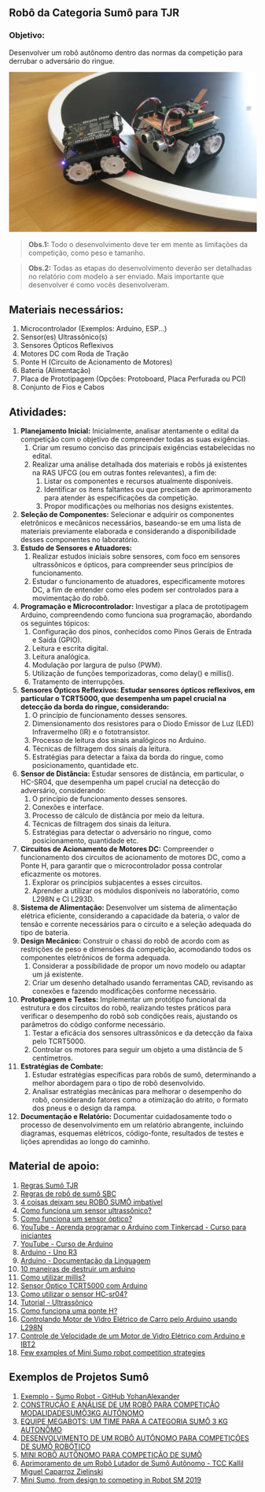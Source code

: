 ## **Robô da Categoria Sumô para TJR**

### **Objetivo:**

Desenvolver um robô autônomo dentro das normas da competição para derrubar o adversário do ringue.

![SUMO](imgs/sumoex.png)

> **Obs.1:** Todo o desenvolvimento deve ter em mente as limitações da competição, como peso e tamanho.
> 

> **Obs.2:** Todas as etapas do desenvolvimento deverão ser detalhadas no relatório com modelo a ser enviado. Mais importante que desenvolver é como vocês desenvolveram.
> 

## **Materiais necessários:**

1. Microcontrolador (Exemplos: Arduino, ESP...)
2. Sensor(es) Ultrassônico(s)
3. Sensores Ópticos Reflexivos
4. Motores DC com Roda de Tração
5. Ponte H (Circuito de Acionamento de Motores)
6. Bateria (Alimentação)
7. Placa de Prototipagem (Opções: Protoboard, Placa Perfurada ou PCI)
8. Conjunto de Fios e Cabos

## **Atividades:**

1. **Planejamento Inicial:** Inicialmente, analisar atentamente o edital da competição com o objetivo de compreender todas as suas exigências.
    1. Criar um resumo conciso das principais exigências estabelecidas no edital.
    2. Realizar uma análise detalhada dos materiais e robôs já existentes na RAS UFCG (ou em outras fontes relevantes), a fim de:
        1. Listar os componentes e recursos atualmente disponíveis.
        2. Identificar os itens faltantes ou que precisam de aprimoramento para atender às especificações da competição.
        3. Propor modificações ou melhorias nos designs existentes.
2. **Seleção de Componentes:** Selecionar e adquirir os componentes eletrônicos e mecânicos necessários, baseando-se em uma lista de materiais previamente elaborada e considerando a disponibilidade desses componentes no laboratório.
3. **Estudo de Sensores e Atuadores:**
    1. Realizar estudos iniciais sobre sensores, com foco em sensores ultrassônicos e ópticos, para compreender seus princípios de funcionamento.
    2. Estudar o funcionamento de atuadores, especificamente motores DC, a fim de entender como eles podem ser controlados para a movimentação do robô.
4. **Programação e Microcontrolador:** Investigar a placa de prototipagem Arduino, compreendendo como funciona sua programação, abordando os seguintes tópicos:
    1. Configuração dos pinos, conhecidos como Pinos Gerais de Entrada e Saída (GPIO).
    2. Leitura e escrita digital.
    3. Leitura analógica.
    4. Modulação por largura de pulso (PWM).
    5. Utilização de funções temporizadoras, como delay() e millis().
    6. Tratamento de interrupções.
5. **Sensores Ópticos Reflexivos: Estudar sensores ópticos reflexivos, em particular o TCRT5000, que desempenha um papel crucial na detecção da borda do ringue, considerando:**
    1. O princípio de funcionamento desses sensores.
    2. Dimensionamento dos resistores para o Diodo Emissor de Luz (LED) Infravermelho (IR) e o fototransistor.
    3. Processo de leitura dos sinais analógicos no Arduino.
    4. Técnicas de filtragem dos sinais da leitura.
    5. Estratégias para detectar a faixa da borda do ringue, como posicionamento, quantidade etc.
6. **Sensor de Distância:** Estudar sensores de distância, em particular, o HC-SR04, que desempenha um papel crucial na detecção do adversário, considerando:
    1. O princípio de funcionamento desses sensores.
    2. Conexões e interface.
    3. Processo de cálculo de distância por meio da leitura.
    4. Técnicas de filtragem dos sinais da leitura.
    5. Estratégias para detectar o adversário no ringue, como posicionamento, quantidade etc.
7. **Circuitos de Acionamento de Motores DC:** Compreender o funcionamento dos circuitos de acionamento de motores DC, como a Ponte H, para garantir que o microcontrolador possa controlar eficazmente os motores.
    1. Explorar os princípios subjacentes a esses circuitos.
    2. Aprender a utilizar os módulos disponíveis no laboratório, como L298N e CI L293D.
8. **Sistema de Alimentação:** Desenvolver um sistema de alimentação elétrica eficiente, considerando a capacidade da bateria, o valor de tensão e corrente necessários para o circuito e a seleção adequada do tipo de bateria.
9. **Design Mecânico:** Construir o chassi do robô de acordo com as restrições de peso e dimensões da competição, acomodando todos os componentes eletrônicos de forma adequada.
    1. Considerar a possibilidade de propor um novo modelo ou adaptar um já existente.
    2. Criar um desenho detalhado usando ferramentas CAD, revisando as conexões e fazendo modificações conforme necessário.
10. **Prototipagem e Testes:** Implementar um protótipo funcional da estrutura e dos circuitos do robô, realizando testes práticos para verificar o desempenho do robô sob condições reais, ajustando os parâmetros do código conforme necessário.
    1. Testar a eficácia dos sensores ultrassônicos e da detecção da faixa pelo TCRT5000.
    2. Controlar os motores para seguir um objeto a uma distância de 5 centímetros.
11. **Estratégias de Combate:**
    1. Estudar estratégias específicas para robôs de sumô, determinando a melhor abordagem para o tipo de robô desenvolvido.
    2. Analisar estratégias mecânicas para melhorar o desempenho do robô, considerando fatores como a otimização do atrito, o formato dos pneus e o design da rampa.
12. **Documentação e Relatório:** Documentar cuidadosamente todo o processo de desenvolvimento em um relatório abrangente, incluindo diagramas, esquemas elétricos, código-fonte, resultados de testes e lições aprendidas ao longo do caminho.

## **Material de apoio:**

1. [Regras Sumô TJR](https://github.com/ras-ufcg/TJR-Sumo/blob/main/docs/MANUAL%20DE%20ARBITRAGEM%20SUMÔ%202020.pdf)
2. [Regras de robô de sumô SBC](http://erbase.sbc.org.br/2017/Documentos/RRC_regras_Sum%C3%B4_de_robos.pdf)
3. [4 coisas deixam seu ROBÔ SUMÔ imbatível](https://www.youtube.com/watch?v=x1UXkoL37PM&t=133s)
4. [Como funciona um sensor ultrassônico?](https://tipotemporario.com.br/elektra/blog/voce-sabe-o-que-e-e-como-funciona-o-sensor-ultrassonico/)
5. [Como funciona um sensor óptico?](https://djpautomacao.com/sensores-opticos/)
6. [YouTube - Aprenda programar o Arduino com Tinkercad - Curso para iniciantes](https://www.youtube.com/watch?v=3c8mXZUHCQY)
7. [YouTube - Curso de Arduino](https://www.youtube.com/watch?v=rCILKZPG0Kg&list=PL7CjOZ3q8fMc3OmT7gD7N6sLLFfXsXGZi)
8. [Arduino - Uno R3](https://docs.arduino.cc/hardware/uno-rev3)
9. [Arduino - Documentação da Linguagem](https://www.arduino.cc/reference/en/?_gl=1*1tibx12*_ga*MTczMDYwMDE5My4xNjkzNzY5MzEy*_ga_NEXN8H46L5*MTY5NjY3OTI3My4xMi4xLjE2OTY2NzkzNTguMC4wLjA.)
10. [10 maneiras de destruir um arduino](https://www.rugged-circuits.com/10-ways-to-destroy-an-arduino/)
11. [Como utilizar millis?](https://www.seeedstudio.com/blog/2021/05/11/multitasking-with-arduino-millis-rtos-more/#:~:text=To%20do%20this%2C%20the%20millis,)
12. [Sensor Óptico TCRT5000 com Arduino](https://blog.eletrogate.com/sensor-optico-tcrt5000-com-arduino/)
13. [Como utilizar o sensor HC-sr04?](https://www.sta-eletronica.com.br/artigos/arduinos/sensor-ultrassonico-hc-sr04#:~:text=O%20som%20viaja%20pelo%20ar,velocidade%20do%20som%20no%20ar.)
14. [Tutorial - Ultrassônico](https://www.filipeflop.com/blog/sensor-ultrassonico-hc-sr04-ao-arduino/)
15. [Como funciona uma ponte H?](https://www.manualdaeletronica.com.br/ponte-h-o-que-e-como-funciona/)
16. [Controlando Motor de Vidro Elétrico de Carro pelo Arduino usando L298N](https://www.youtube.com/watch?v=Y-QEB1PMAYU)
17. [Controle de Velocidade de um Motor de Vidro Elétrico com Arduino e IBT2](https://www.youtube.com/watch?v=TU_weui9BoA)
18. [Few examples of Mini Sumo robot competition strategies](https://www.youtube.com/watch?v=rthMiqFCiBA)

## Exemplos de Projetos Sumô

1. [Exemplo - Sumo Robot - GitHub YohanAlexander](https://github.com/YohanAlexander/sumo-robot)
2. [CONSTRUÇÃO E ANÁLISE DE UM ROBÔ PARA COMPETIÇÃO MODALIDADESUMÔ3KG AUTÔNOMO](https://www3.ufrb.edu.br/seer/index.php/recet/article/view/2398/1354)
3. [EQUIPE MEGABOTS: UM TIME PARA A CATEGORIA SUMÔ 3 KG AUTONÔMO](http://sistemaolimpo.org/midias/uploads/95fea8c595774a7c0b2aa5b1ab5fe348.pdf)
4. [DESENVOLVIMENTO DE UM ROBÔ AUTÔNOMO PARA COMPETIÇÕES DE SUMÔ ROBÓTICO](https://publicacoeseventos.unijui.edu.br/index.php/cricte/article/view/8809)
5. [MINI ROBÔ AUTÔNOMO PARA COMPETIÇÃO DE SUMÔ](http://www.inicepg.univap.br/cd/INIC_2016/anais/arquivos/0944_1101_01.pdf)
6. [Aprimoramento de um Robô Lutador de Sumô Autônomo - TCC Kallil Miguel Caparroz Zielinski](https://repositorio.utfpr.edu.br/jspui/handle/1/14620)
7. [Mini Sumo, from design to competing in Robot SM 2019](https://www.youtube.com/watch?v=_aM-ktyTo84)
